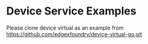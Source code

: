 # Device Service Examples

Please clone device virtual as an example from https://github.com/edgexfoundry/device-virtual-go.git